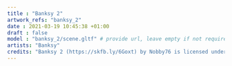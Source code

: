 ```yaml
---
title : "Banksy 2"
artwork_refs: "banksy_2"
date : 2021-03-19 10:45:38 +01:00
draft : false
model : "banksy_2/scene.gltf" # provide url, leave empty if not required
artists: "Banksy"
credits: "Banksy 2 (https://skfb.ly/6Goxt) by Nobby76 is licensed under Creative Commons Attribution (http://creativecommons.org/licenses/by/4.0/)."
---
```

